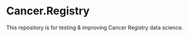 Cancer.Registry
===============

This repository is for testing &amp; improving Cancer Registry data science.

